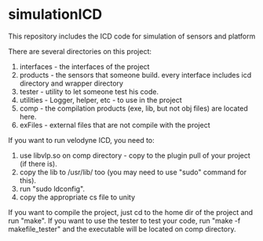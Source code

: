 # simulationICD
This repository includes the ICD code for simulation of sensors and platform

There are several directories on this project:
1. interfaces - the interfaces of the project
2. products - the sensors that someone build. every interface includes icd directory and wrapper directory
3. tester - utility to let someone test his code.
4. utilities - Logger, helper, etc - to use in the project
5. comp - the compilation products (exe, lib, but not obj files) are located here.
6. exFiles - external files that are not compile with the project

If you want to run velodyne ICD, you need to:
1. use libvlp.so on comp directory - copy to the plugin pull of your project (if there is).  
2. copy the lib to /usr/lib/ too (you may need to use "sudo" command for this).  
3. run "sudo ldconfig".  
4. copy the appropriate cs file to unity   

If you want to compile the project, just cd to the home dir of the project and run "make".
If you want to use the tester to test your code, run "make -f makefile_tester" and the executable will be located on comp directory.
